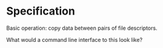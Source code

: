 # Specification #

Basic operation: copy data between pairs of file descriptors.

What would a command line interface to this look like?

